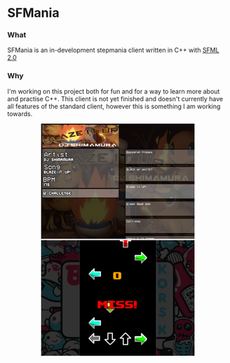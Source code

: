 # SFMania

### What
SFMania is an in-development stepmania client written in C++ with [SFML 2.0](https://www.sfml-dev.org/)

### Why
I'm working on this project both for fun and for a way to learn more about and practise C++. This client is not yet finished and doesn't currently have all features of the standard client, however this is something I am working towards.

<p align="center">
  <img src="docs/image_songselect.png" width="350"/>
  <img src="docs/image_gameplay.png" width="350"/> 
</p>
